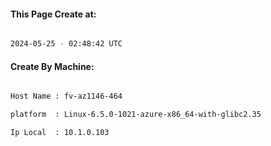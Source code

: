 
   
#### This Page Create at:

```bash

2024-05-25 - 02:48:42 UTC

```

#### Create By Machine:

```bash

Host Name : fv-az1146-464

platform  : Linux-6.5.0-1021-azure-x86_64-with-glibc2.35

Ip Local  : 10.1.0.103

```

